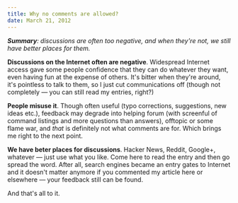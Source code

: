 ```yaml
---
title: Why no comments are allowed?
date: March 21, 2012
---
```


_**Summary**: discussions are often too negative, and when they're not, we
still have better places for them._

**Discussions on the Internet often are negative**. Widespread Internet access
gave some people confidence that they can do whatever they want, even having
fun at the expense of others. It's bitter when they're around, it's pointless
to talk to them, so I just cut communications off (though not completely — you
can still read my entries, right?)

**People misuse it**. Though often useful (typo corrections, suggestions, new
ideas etc.), feedback may degrade into helping forum (with screenful of command
listings and more questions than answers), offtopic or some flame war, and
*that* is definitely not what comments are for. Which brings me right to the
next point.

**We have beter places for discussions**. Hacker News, Reddit, Google+,
whatever — just use what you like. Come here to read the entry and then go
spread the word. After all, search engines became an entry gates to Internet
and it doesn't matter anymore if you commented my article here or elsewhere —
your feedback still can be found.

And that's all to it.
